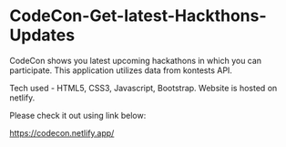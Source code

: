 # CodeCon-Get-latest-Hackthons-Updates
CodeCon shows you latest upcoming hackathons in which you can participate. This application utilizes data from kontests API.

Tech used - HTML5, CSS3, Javascript, Bootstrap. Website is hosted on netlify.

Please check it out using link below:

https://codecon.netlify.app/
